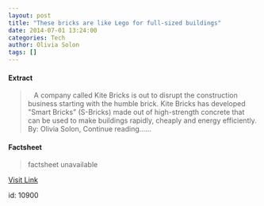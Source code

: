 ```yaml
---
layout: post
title: "These bricks are like Lego for full-sized buildings"
date: 2014-07-01 13:24:00
categories: Tech
author: Olivia Solon
tags: []
---
```



#### Extract
>&nbsp;&nbsp; A company called Kite Bricks is out to disrupt the construction business starting with the humble brick. Kite Bricks has developed "Smart Bricks" (S-Bricks) made out of high-strength concrete that can be used to make buildings rapidly, cheaply and energy efficiently. By: Olivia Solon, Continue reading......

#### Factsheet
>factsheet unavailable

[Visit Link](http://www.wired.co.uk/news/archive/2014-07/01/kite-bricks)

id:   10900


